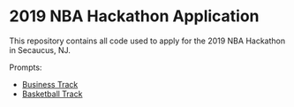 # 2019 NBA Hackathon Application

This repository contains all code used to apply for the 2019 NBA Hackathon in Secaucus, NJ.  

Prompts:
* [Business Track](https://nba.app.box.com/s/r65z3wpihm1z2n34bgz04lcvvy1fc2ox/file/465386692209)
* [Basketball Track](https://nba.app.box.com/s/r65z3wpihm1z2n34bgz04lcvvy1fc2ox/file/465386692209)
